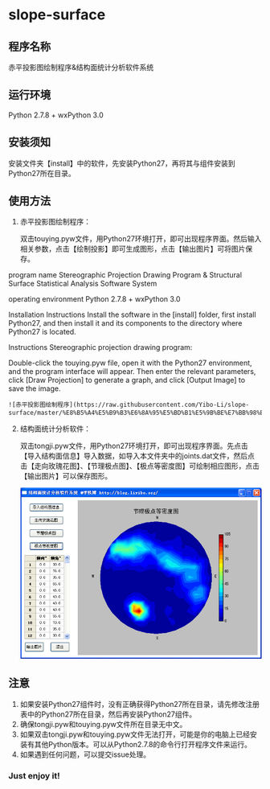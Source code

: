 # slope-surface

## 程序名称

赤平投影图绘制程序&结构面统计分析软件系统

## 运行环境

Python 2.7.8 + wxPython 3.0

## 安装须知

安装文件夹【install】中的软件，先安装Python27，再将其与组件安装到Python27所在目录。

## 使用方法

1. 赤平投影图绘制程序：

	双击touying.pyw文件，用Python27环境打开，即可出现程序界面。然后输入相关参数，点击【绘制投影】即可生成图形，点击【输出图片】可将图片保存。

program name
Stereographic Projection Drawing Program & Structural Surface Statistical Analysis Software System

operating environment
Python 2.7.8 + wxPython 3.0

Installation Instructions
Install the software in the [install] folder, first install Python27, and then install it and its components to the directory where Python27 is located.

Instructions
Stereographic projection drawing program:

Double-click the touying.pyw file, open it with the Python27 environment, and the program interface will appear. Then enter the relevant parameters, click [Draw Projection] to generate a graph, and click [Output Image] to save the image.


	![赤平投影图绘制程序](https://raw.githubusercontent.com/Yibo-Li/slope-surface/master/%E8%B5%A4%E5%B9%B3%E6%8A%95%E5%BD%B1%E5%9B%BE%E7%BB%98%E5%88%B6%E8%BD%AF%E4%BB%B6.png)

2. 结构面统计分析软件：

	双击tongji.pyw文件，用Python27环境打开，即可出现程序界面。先点击【导入结构面信息】导入数据，如导入本文件夹中的joints.dat文件，然后点击【走向玫瑰花图】、【节理极点图】、【极点等密度图】可绘制相应图形，点击【输出图片】可以保存图形。

	![结构面统计分析软件](https://raw.githubusercontent.com/Yibo-Li/slope-surface/master/%E7%BB%93%E6%9E%84%E9%9D%A2%E7%BB%9F%E8%AE%A1%E5%88%86%E6%9E%90%E8%BD%AF%E4%BB%B6.png)

## 注意
1. 如果安装Python27组件时，没有正确获得Python27所在目录，请先修改注册表中的Python27所在目录，然后再安装Python27组件。
2. 确保tongji.pyw和touying.pyw文件所在目录无中文。
3. 如果双击tongji.pyw和touying.pyw文件无法打开，可能是你的电脑上已经安装有其他Python版本。可以从Python2.7.8的命令行打开程序文件来运行。
4. 如果遇到任何问题，可以提交issue处理。

### Just enjoy it!
